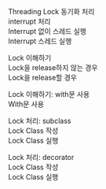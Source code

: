 Threading Lock 동기화 처리  
interrupt 처리  
Interrupt 없이 스레드 실행  
Interrupt 스레드 실행  

Lock 이해하기  
Lock을 release하지 않는 경우  
Lock을 release할 경우  

Lock 이해하기: with문 사용  
With문 사용  

Lock 처리: subclass  
Lock Class 작성  
Lock Class 실행  

Lock 처리: decorator  
Lock Class 작성  
Lock Class 실행  
